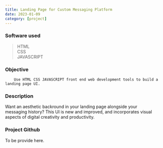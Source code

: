 ```yaml
---
title: Landing Page for Custom Messaging Platform
date: 2023-01-09
category: [project]
---
```


### Software used
> HTML <br>
> CSS <br>
> JAVASCRIPT 

### Objective
        Use HTML CSS JAVASCRIPT front end web development tools to build a landing page UI.
        

        
### Description
Want an aesthetic backround in your landing page alongside your messaging history? This UI is new and improved, and incorporates visual aspects of digital creativity and productivity.



### Project Github
To be provide here.


